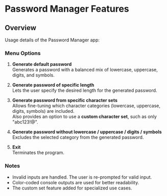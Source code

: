 # Password Manager Features

## Overview

Usage details of the Password Manager app:

### Menu Options

1. **Generate default password**  
   Generates a password with a balanced mix of lowercase, uppercase, digits, and symbols.

2. **Generate password of specific length**  
   Lets the user specify the desired length for the generated password.

3. **Generate password from specific character sets**  
   Allows fine-tuning which character categories (lowercase, uppercase, digits, symbols) are included.  
   Also provides an option to use a **custom character set**, such as only "abc123!@".

4. **Generate password without lowercase / uppercase / digits / symbols**  
   Excludes the selected category from the generated password.

5. **Exit**  
   Terminates the program.

### Notes

- Invalid inputs are handled. The user is re-prompted for valid input.
- Color-coded console outputs are used for better readability.
- The custom set feature added for specialized use cases.
